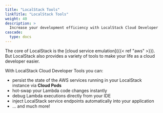 ```yaml
---
title: "LocalStack Tools"
linkTitle: "LocalStack Tools"
weight: 40
description: >
  Increase your development efficiency with LocalStack Cloud Developer Tools.
cascade:
  type: docs
---
```


The core of LocalStack is the [cloud service emulation]({{< ref "aws" >}}).
But LocalStack also provides a variety of tools to make your life as a cloud developer easier.

With LocalStack Cloud Developer Tools you can:
* persist the state of the AWS services running in your LocalStack instance via **Cloud Pods**
* hot-swap your Lambda code changes instantly
* debug Lambda executions directly from your IDE
* inject LocalStack service endpoints automatically into your application
* ... and much more!
